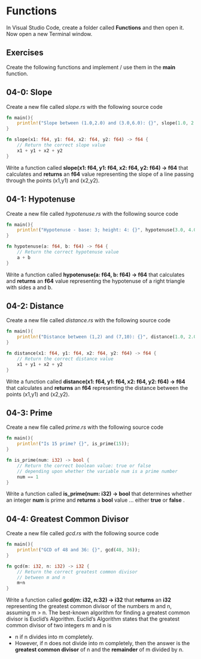 # Functions

In Visual Studio Code, create a folder called **Functions** and then open it. Now open a new Terminal window. 

## Exercises

Create the following functions and implement / use them in the **main** function.

## 04-0: Slope

Create a new file called *slope.rs* with the following source code

```rust
fn main(){
    println!("Slope between (1.0,2.0) and (3.0,6.0): {}", slope(1.0, 2.0, 3.0, 6.0));
}

fn slope(x1: f64, y1: f64, x2: f64, y2: f64) -> f64 {
    // Return the correct slope value
    x1 + y1 + x2 + y2
}
```

Write a function called **slope(x1: f64, y1: f64, x2: f64, y2: f64) -> f64** that calculates and **returns** an **f64** value representing the slope of a line passing through the points (x1,y1) and (x2,y2).

## 04-1: Hypotenuse

Create a new file called *hypotenuse.rs* with the following source code

```rust
fn main(){
    println!("Hypotenuse - base: 3; height: 4: {}", hypotenuse(3.0, 4.0));
}

fn hypotenuse(a: f64, b: f64) -> f64 {
    // Return the correct hypotenuse value
    a + b
}
```

Write a function called **hypotenuse(a: f64, b: f64) -> f64** that calculates and **returns** an **f64** value representing the hypotenuse of a right triangle with sides a and b.

## 04-2: Distance

Create a new file called *distance.rs* with the following source code

```rust
fn main(){
    println!("Distance between (1,2) and (7,10): {}", distance(1.0, 2.0, 7.0, 10.0));
}

fn distance(x1: f64, y1: f64, x2: f64, y2: f64) -> f64 {
    // Return the correct distance value
    x1 + y1 + x2 + y2
}
```

Write a function called **distance(x1: f64, y1: f64, x2: f64, y2: f64) -> f64** that calculates and **returns** an **f64** representing the distance between the points (x1,y1) and (x2,y2).

## 04-3: Prime

Create a new file called *prime.rs* with the following source code

```rust
fn main(){
    println!("Is 15 prime? {}", is_prime(15));
}

fn is_prime(num: i32) -> bool {
    // Return the correct boolean value: true or false
    // depending upon whether the variable num is a prime number
    num == 1
}
```

Write a function called **is_prime(num: i32) -> bool** that determines whether an integer **num** is prime and **returns** a **bool** value ... either **true** or **false** . 

## 04-4: Greatest Common Divisor

Create a new file called *gcd.rs* with the following source code

```rust
fn main(){
    println!("GCD of 48 and 36: {}", gcd(48, 36));
}

fn gcd(m: i32, n: i32) -> i32 {
    // Return the correct greatest common divisor
    // between m and n
    m+n
}
```
Write a function called **gcd(m: i32, n:32) -> i32** that **returns** an **i32** representing the greatest common divisor of the numbers m and n, assuming m > n. The best-known algorithm for finding a greatest common divisor is Euclid’s Algorithm. Euclid’s Algorithm states that the greatest common divisor of two integers m and n is 

* n if n divides into m completely.
* However, if n does not divide into m completely, then the answer is the **greatest common divisor** of n and the **remainder** of m divided by n.

